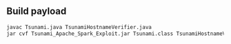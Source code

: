 ## Build payload

```bash
javac Tsunami.java TsunamiHostnameVerifier.java
jar cvf Tsunami_Apache_Spark_Exploit.jar Tsunami.class TsunamiHostnameVerifier.class
```
